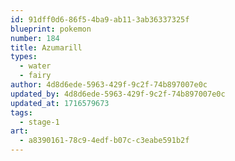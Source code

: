 ```yaml
---
id: 91dff0d6-86f5-4ba9-ab11-3ab36337325f
blueprint: pokemon
number: 184
title: Azumarill
types:
  - water
  - fairy
author: 4d8d6ede-5963-429f-9c2f-74b897007e0c
updated_by: 4d8d6ede-5963-429f-9c2f-74b897007e0c
updated_at: 1716579673
tags:
  - stage-1
art:
  - a8390161-78c9-4edf-b07c-c3eabe591b2f
---
```

